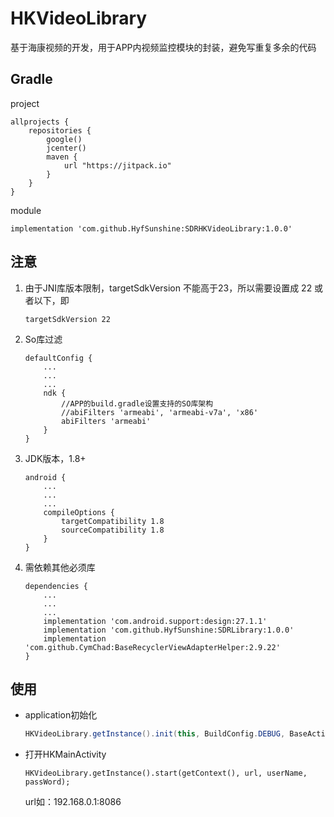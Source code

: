# HKVideoLibrary
基于海康视频的开发，用于APP内视频监控模块的封装，避免写重复多余的代码

## Gradle
project
```
allprojects {
    repositories {
        google()
        jcenter()
        maven {
            url "https://jitpack.io"
        }
    }
}
```
module
```
implementation 'com.github.HyfSunshine:SDRHKVideoLibrary:1.0.0'
```

## 注意
1. 由于JNI库版本限制，targetSdkVersion 不能高于23，所以需要设置成 22 或者以下，即
    ```
    targetSdkVersion 22
    ```
2. So库过滤
    ```
    defaultConfig {
        ...
        ...
        ...
        ndk {
            //APP的build.gradle设置支持的SO库架构
            //abiFilters 'armeabi', 'armeabi-v7a', 'x86'
            abiFilters 'armeabi'
        }
    }
    ```
3. JDK版本，1.8+
    ```
    android {
        ...
        ...
        ...
        compileOptions {
            targetCompatibility 1.8
            sourceCompatibility 1.8
        }
    }
    ```
4. 需依赖其他必须库
    ```
    dependencies {
        ...
        ...
        ...
        implementation 'com.android.support:design:27.1.1'
        implementation 'com.github.HyfSunshine:SDRLibrary:1.0.0'
        implementation 'com.github.CymChad:BaseRecyclerViewAdapterHelper:2.9.22'
    }
    ```

## 使用

- application初始化
    ```java
    HKVideoLibrary.getInstance().init(this, BuildConfig.DEBUG, BaseActivity.getHeaderBarDrawable(getApplicationContext()), R.layout.layout_public_toolbar_white);
    ```

- 打开HKMainActivity
    ```
    HKVideoLibrary.getInstance().start(getContext(), url, userName, passWord);
    ```
    url如：192.168.0.1:8086

